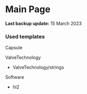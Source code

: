 # Main Page

**Last backup update:** 15 March 2023



### Used templates

Capsule

ValveTechnology

- ValveTechnology/strings

Software

- hl2